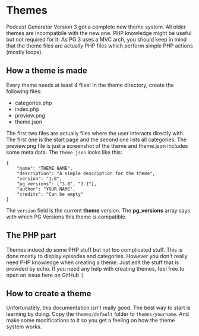 # Themes
Podcast Generator Version 3 got a complete new theme system. All older themes are incompatbile with the new one.
PHP knowledge might be useful but not required for it.
As PG 3 uses a MVC arch, you should keep in mind that the theme files are actually PHP files which perform simple PHP actions (mostly loops).

## How a theme is made
Every theme needs at least 4 files!
In the theme directory, create the following files:
* categories.php
* index.php
* preview.png
* theme.json

The first two files are actually files where the user interacts directly with. The first one is the start page and the second one lists all categories.
The preview.png file is just a screenshot of the theme and theme.json includes some meta data.
The `theme.json` looks like this:
```
{
    "name": "THEME NAME",
    "description": "A simple description for the theme",
    "version": "1.0",
    "pg_versions": ["3.0", "3.1"],
    "author": "YOUR NAME",
    "credits": "Can be empty"
}
```
The `version` field is the current **theme** version. The **pg_versions** array says with which PG Versions this theme is compatible.
## The PHP part
Themes indeed do some PHP stuff but not too complicated stuff. This is done mostly to display episodes and categories.
However you don't really need PHP knowledge when creating a theme. Just edit the stuff that is provided by echo.
If you need any help with creating themes, feel free to open an issue here on GitHub :)
## How to create a theme
Unfortunately, this documentation isn't really good. The best way to start is learning by doing. Copy the `themes/default` folder to `themes/yourname`.
And make some modifications to it so you get a feeling on how the theme system works.